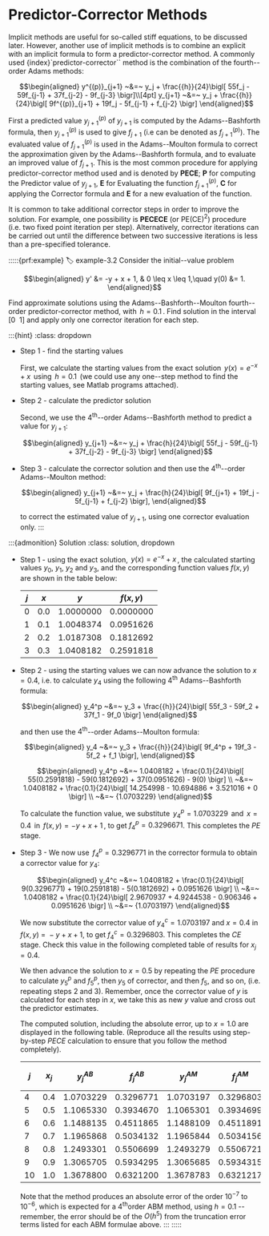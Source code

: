 # Predictor-Corrector Methods

Implicit methods are useful for so-called stiff equations, to be
discussed later. However, another use of implicit methods is to combine
an explicit with an implicit formula to form a predictor-corrector
method. A commonly used {index}`predictor-corrector`` method is the combination of
the fourth--order Adams methods: 

$$\begin{aligned}
    y^{(p)}_{j+1} ~&=~ y_j + \frac{{h}}{24}\bigl[
    55f_j - 59f_{j-1} + 37f_{j-2} - 9f_{j-3}
    \bigr]\\[4pt]
    y_{j+1} ~&=~ y_j + \frac{{h}}{24}\bigl[
    9f^{(p)}_{j+1} + 19f_j - 5f_{j-1} + f_{j-2}
    \bigr]    
\end{aligned}$$ 

First a predicted value $y^{(p)}_{j+1}$ of $y_{j+1}$ is
computed by the Adams--Bashforth formula, then $y^{(p)}_{j+1}$ is used
to give $f_{j+1}$ (i.e can be denoted as $f^{(p)}_{j+1}$). The evaluated
value of $f^{(p)}_{j+1}$ is used in the Adams--Moulton formula to
correct the approximation given by the Adams--Bashforth formula, and to
evaluate an improved value of $f_{j+1}$. This is the most common
procedure for applying predictor-corrector method used and is denoted by
**PECE**; **P** for computing the Predictor value of $y_{j+1}$, **E** for
Evaluating the function $f^{(p)}_{j+1}$, **C** for applying the Corrector
formula and **E** for a new evaluation of the function.

It is common to take additional corrector steps in order to improve the
solution. For example, one possibility is **PECECE** (or PE(CE)$^2$)
procedure (i.e. two fixed point iteration per step). Alternatively,
corrector iterations can be carried out until the difference between two
successive iterations is less than a pre-specified tolerance.

:::::{prf:example}
:label: example-3.2
Consider the initial--value problem 

$$\begin{aligned}
        y' &= -y + x + 1, & 0 \leq x \leq 1,\quad y(0) &= 1.       
\end{aligned}$$ 

Find approximate solutions using the
Adams--Bashforth--Moulton fourth--order predictor-corrector method, with
$\,h=0.1\,$. Find solution in the interval $[0~~1]$ and apply only one
corrector iteration for each step.

:::{hint}
:class: dropdown
- Step 1 - find the starting values

    First, we calculate the starting values from the exact solution
    $\,y(x) = e^{-x} + x\,$ using $\,h = 0.1\,$ (we could use any one--step
    method to find the starting values, see Matlab programs attached).

- Step 2 - calculate the predictor solution    

    Second, we use the $4^\text{th}$--order Adams--Bashforth method to
    predict a value for $y_{j+1}$: 
    
    $$\begin{aligned}
            y_{j+1} ~&=~ y_j + \frac{h}{24}\bigl[
            55f_j - 59f_{j-1} + 37f_{j-2} - 9f_{j-3}
            \bigr]            
    \end{aligned}$$

- Step 3 - calculate the corrector solution
    and then use the $4^\text{th}$--order Adams--Moulton method:

    $$\begin{aligned}
            y_{j+1} ~&=~ y_j + \frac{h}{24}\bigl[
            9f_{j+1} + 19f_j - 5f_{j-1} + f_{j-2}
            \bigr],            
    \end{aligned}$$ 

    to correct the estimated value of $y_{j+1}$, using one
    corrector evaluation only.
:::

<!-- :::{dropdown} Solution (click to show) -->
:::{admonition} Solution
:class: solution, dropdown

<!-- **Solution** -->

- Step 1 - using the exact solution, $\,y(x) = e^{-x} + x\,$, the
    calculated starting values $y_0$, $y_1$, $y_2$ and $y_3$, and the
    corresponding function values $f(x,y)$ are shown in the table below:

    | $j$ | $x$ | $y$ | $f(x,y)$ |
    |--|--|--|--|
    |0 | 0.0 | 1.0000000 | 0.0000000|
    |1 | 0.1 | 1.0048374 | 0.0951626|
    |2 | 0.2 | 1.0187308 | 0.1812692|
    |3 | 0.3 | 1.0408182 | 0.2591818|

- Step 2 - using the starting values we can now advance the
    solution to $x = {0.4}$, i.e. to calculate $y_4$ using the
    following $4^\text{th}$ Adams--Bashforth formula: 
    
    $$\begin{aligned}
        y_4^p ~&=~ y_3 + \frac{{h}}{24}\bigl[
        55f_3 - 59f_2 + 37f_1 - 9f_0
        \bigr]        
    \end{aligned}$$ 
    
    and then use the $4^\text{th}$--order Adams--Moulton formula: 
    
    $$\begin{aligned}
        y_4 ~&=~ y_3 + \frac{{h}}{24}\bigl[
        9f_4^p + 19f_3 - 5f_2 + f_1
        \bigr],        
    \end{aligned}$$ 
    
    $$\begin{aligned}
        y_4^p ~&=~ 1.0408182 + \frac{0.1}{24}\bigl[
        55(0.2591818) - 59(0.1812692) + 37(0.0951626) - 9(0)
        \bigr] \\
         ~&=~ 1.0408182 + \frac{0.1}{24}\bigl[
        14.254998 - 10.694886 + 3.521016 + 0
        \bigr] \\
         ~&=~ {1.0703229}       
    \end{aligned}$$

    To calculate the function value, we substitute $\,y_4^p = 1.0703229\,$
    and $\,x = 0.4\,$ in $\,f(x,y) = -y + x + 1\,$, to get
    $f_4^p = 0.3296671$. This completes the $PE$ stage.

- Step 3 - We now use $\,f_4^p = 0.3296771$ in the corrector formula to obtain a
    corrector value for $y_4$: 

    $$\begin{aligned}
            y_4^c ~&=~ 1.0408182 + \frac{0.1}{24}\bigl[
            9(0.3296771) + 19(0.2591818) - 5(0.1812692) + 0.0951626
            \bigr] \\
            ~&=~ 1.0408182 + \frac{0.1}{24}\bigl[
            2.9670937 + 4.9244538 - 0.906346 + 0.0951626
            \bigr] \\
            ~&=~ {1.0703197}        
    \end{aligned}$$

    We now substitute the corrector value of $y_{4}^c = 1.0703197$ and
    $x = 0.4$ in $f(x,y) ~=~ -y + x + 1$, to get
    $f_4^c = 0.3296803$. This completes the $CE$ stage. Check
    this value in the following completed table of results for $x_j = 0.4$.

    We then advance the solution to $x = 0.5$ by repeating the $PE$
    procedure to calculate $y^{p}_{5}$ and $f^{p}_5$, then $y_{5}$ of
    corrector, and then $f_5$, and so on, (i.e. repeating steps 2 and 3).
    Remember, once the corrector value of $y$ is calculated for each step in
    $x$, we take this as new $y$ value and cross out the predictor
    estimates.

    The computed solution, including the absolute error, up to $x=1.0$ are
    displayed in the following table. (Reproduce all the results using
    step-by-step $PECE$ calculation to ensure that you follow the method
    completely).


    | $j$ | $x_j$ | $y^{AB}_j$ | $f^{AB}_j$ | $y^{AM}_j$ | $f^{AM}_j$ | $y_{ex}$ | $\|y_{ex} - y^{AM}_j\|$ |
    |--|--|--|--|--|--|--|--|
    |4 | 0.4 | 1.0703229 | 0.3296771 | 1.0703197 | 0.3296803 | 1.0703200 | 0.0000003|
    |5 | 0.5 | 1.1065330 | 0.3934670 | 1.1065301 | 0.3934699 | 1.1065307 | 0.0000006|
    |6 | 0.6 | 1.1488135 | 0.4511865 | 1.1488109 | 0.4511891 | 1.1488116 | 0.0000007|
    |7 | 0.7 | 1.1965868 | 0.5034132 | 1.1965844 | 0.5034156 | 1.1965853 | 0.0000009|
    |8 | 0.8 | 1.2493301 | 0.5506699 | 1.2493279 | 0.5506721 | 1.2493290 | 0.0000010|
    |9 | 0.9 | 1.3065705 | 0.5934295 | 1.3065685 | 0.5934315 | 1.3065697 | 0.0000011|
    |10 | 1.0 | 1.3678800 | 0.6321200 | 1.3678783 | 0.6321217 | 1.3678794 | 0.0000012|


    Note that the method produces an absolute error of the order $10^{-7}$
    to $10^{-6}$, which is expected for a $4^\text{th}$order ABM method,
    using $h = 0.1$ -- remember, the error should be of the $O(h^5)$ from
    the truncation error terms listed for each ABM formulae above.
:::
:::::
